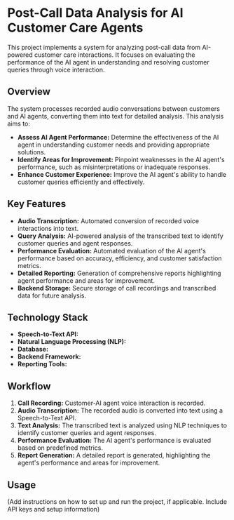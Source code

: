 # Post-Call Data Analysis for AI Customer Care Agents

This project implements a system for analyzing post-call data from AI-powered customer care interactions. It focuses on evaluating the performance of the AI agent in understanding and resolving customer queries through voice interaction.

## Overview

The system processes recorded audio conversations between customers and AI agents, converting them into text for detailed analysis. This analysis aims to:

* **Assess AI Agent Performance:** Determine the effectiveness of the AI agent in understanding customer needs and providing appropriate solutions.
* **Identify Areas for Improvement:** Pinpoint weaknesses in the AI agent's performance, such as misinterpretations or inadequate responses.
* **Enhance Customer Experience:** Improve the AI agent's ability to handle customer queries efficiently and effectively.

## Key Features

* **Audio Transcription:** Automated conversion of recorded voice interactions into text.
* **Query Analysis:** AI-powered analysis of the transcribed text to identify customer queries and agent responses.
* **Performance Evaluation:** Automated evaluation of the AI agent's performance based on accuracy, efficiency, and customer satisfaction metrics.
* **Detailed Reporting:** Generation of comprehensive reports highlighting agent performance and areas for improvement.
* **Backend Storage:** Secure storage of call recordings and transcribed data for future analysis.

## Technology Stack

* **Speech-to-Text API:** 
* **Natural Language Processing (NLP):** 
* **Database:** 
* **Backend Framework:** 
* **Reporting Tools:** 

## Workflow

1.  **Call Recording:** Customer-AI agent voice interaction is recorded.
2.  **Audio Transcription:** The recorded audio is converted into text using a Speech-to-Text API.
3.  **Text Analysis:** The transcribed text is analyzed using NLP techniques to identify customer queries and agent responses.
4.  **Performance Evaluation:** The AI agent's performance is evaluated based on predefined metrics.
5.  **Report Generation:** A detailed report is generated, highlighting the agent's performance and areas for improvement.

## Usage

(Add instructions on how to set up and run the project, if applicable. Include API keys and setup information)



